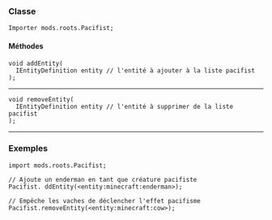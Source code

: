### Classe

```zenscript
Importer mods.roots.Pacifist;
```

#### Méthodes

```zenscript
void addEntity(
  IEntityDefinition entity // l'entité à ajouter à la liste pacifist
);
```

* * *

```zenscript
void removeEntity(
  IEntityDefinition entity // l'entité à supprimer de la liste pacifist
);
```

* * *

### Exemples

```zenscript
import mods.roots.Pacifist;

// Ajoute un enderman en tant que créature pacifiste
Pacifist. ddEntity(<entity:minecraft:enderman>);

// Empêche les vaches de déclencher l'effet pacifisme
Pacifist.removeEntity(<entity:minecraft:cow>);
```